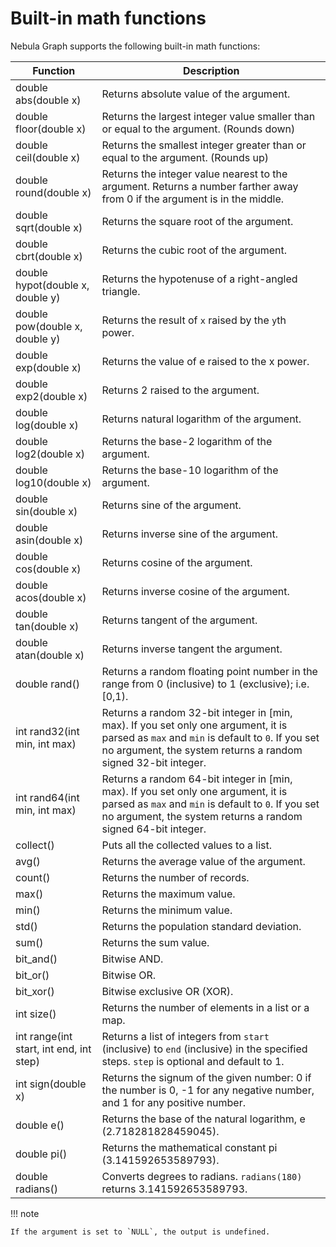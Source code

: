# Built-in math functions

Nebula Graph supports the following built-in math functions:

Function| Description |
----  |  ----|
double abs(double x) | Returns absolute value of the argument. |
double floor(double x) | Returns the largest integer value smaller than or equal to the argument. (Rounds down)|
double ceil(double x) | Returns the smallest integer greater than or equal to the argument. (Rounds up) |
double round(double x) | Returns the integer value nearest to the argument. Returns a number farther away from 0 if the argument is in the middle.|
double sqrt(double x) | Returns the square root of the argument. |
double cbrt(double x) | Returns the cubic root of the argument. |
double hypot(double x, double y) | Returns the hypotenuse of a right-angled triangle. |
double pow(double x, double y) | Returns the result of `x` raised by the `y`th power. |
double exp(double x) | Returns the value of e raised to the x power. |
double exp2(double x) | Returns 2 raised to the argument. |
double log(double x) | Returns natural logarithm of the argument. |
double log2(double x) | Returns the base-2 logarithm of the argument. |
double log10(double x) | Returns the base-10 logarithm of the argument. |
double sin(double x) | Returns sine of the argument. |
double asin(double x) | Returns inverse sine of the argument.|
double cos(double x) | Returns cosine of the argument. |
double acos(double x) | Returns inverse cosine of the argument. |
double tan(double x) | Returns tangent of the argument. |
double atan(double x) | Returns inverse tangent the argument. |
double rand() | Returns a random floating point number in the range from 0 (inclusive) to 1 (exclusive); i.e.[0,1). |
int rand32(int min, int max) | Returns a random 32-bit integer in [min, max). If you set only one argument, it is parsed as `max` and `min` is default to `0`. If you set no argument, the system returns a random signed 32-bit integer.|
int rand64(int min, int max) | Returns a random 64-bit integer in [min, max). If you set only one argument, it is parsed as `max` and `min` is default to `0`. If you set no argument, the system returns a random signed 64-bit integer.|
collect() | Puts all the collected values to a list.|
avg() | Returns the average value of the argument.|
count() | Returns the number of records.|
max() | Returns the maximum value.|
min() | Returns the minimum value.|
std() | Returns the population standard deviation.|
sum() | Returns the sum value.|
bit_and() | Bitwise AND.|
bit_or() | Bitwise OR.|
bit_xor() | Bitwise exclusive OR (XOR).|
int size() | Returns the number of elements in a list or a map.|
int range(int start, int end, int step) | Returns a list of integers from `start` (inclusive) to `end` (inclusive) in the specified steps. `step` is optional and default to 1.|
int sign(double x) | Returns the signum of the given number: 0 if the number is 0, -1 for any negative number, and 1 for any positive number.|
double e()  | Returns the base of the natural logarithm, e (2.718281828459045). |
double pi() | Returns the mathematical constant pi (3.141592653589793). |
double radians() | Converts degrees to radians.  `radians(180)` returns 3.141592653589793. |

!!! note

    If the argument is set to `NULL`, the output is undefined.

<!--collect_set() | Puts all the collected values to a set. | -->
